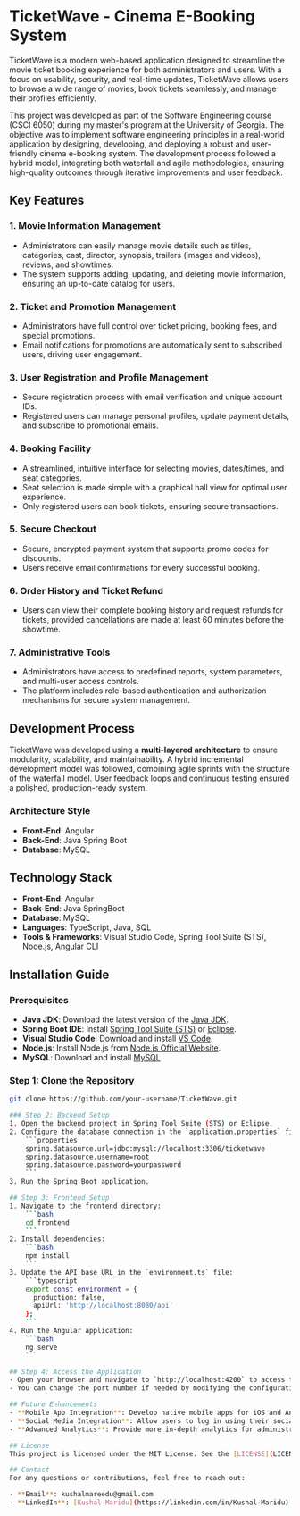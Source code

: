 # TicketWave - Cinema E-Booking System

TicketWave is a modern web-based application designed to streamline the movie ticket booking experience for both administrators and users. With a focus on usability, security, and real-time updates, TicketWave allows users to browse a wide range of movies, book tickets seamlessly, and manage their profiles efficiently.

This project was developed as part of the Software Engineering course (CSCI 6050) during my master's program at the University of Georgia. The objective was to implement software engineering principles in a real-world application by designing, developing, and deploying a robust and user-friendly cinema e-booking system. The development process followed a hybrid model, integrating both waterfall and agile methodologies, ensuring high-quality outcomes through iterative improvements and user feedback.

## Key Features

### 1. **Movie Information Management**
- Administrators can easily manage movie details such as titles, categories, cast, director, synopsis, trailers (images and videos), reviews, and showtimes.
- The system supports adding, updating, and deleting movie information, ensuring an up-to-date catalog for users.

### 2. **Ticket and Promotion Management**
- Administrators have full control over ticket pricing, booking fees, and special promotions.
- Email notifications for promotions are automatically sent to subscribed users, driving user engagement.

### 3. **User Registration and Profile Management**
- Secure registration process with email verification and unique account IDs.
- Registered users can manage personal profiles, update payment details, and subscribe to promotional emails.

### 4. **Booking Facility**
- A streamlined, intuitive interface for selecting movies, dates/times, and seat categories.
- Seat selection is made simple with a graphical hall view for optimal user experience.
- Only registered users can book tickets, ensuring secure transactions.

### 5. **Secure Checkout**
- Secure, encrypted payment system that supports promo codes for discounts.
- Users receive email confirmations for every successful booking.

### 6. **Order History and Ticket Refund**
- Users can view their complete booking history and request refunds for tickets, provided cancellations are made at least 60 minutes before the showtime.

### 7. **Administrative Tools**
- Administrators have access to predefined reports, system parameters, and multi-user access controls.
- The platform includes role-based authentication and authorization mechanisms for secure system management.

## Development Process
TicketWave was developed using a **multi-layered architecture** to ensure modularity, scalability, and maintainability. A hybrid incremental development model was followed, combining agile sprints with the structure of the waterfall model. User feedback loops and continuous testing ensured a polished, production-ready system.

### Architecture Style
- **Front-End**: Angular
- **Back-End**: Java Spring Boot
- **Database**: MySQL

## Technology Stack
- **Front-End**: Angular
- **Back-End**: Java SpringBoot
- **Database**: MySQL
- **Languages**: TypeScript, Java, SQL
- **Tools & Frameworks**: Visual Studio Code, Spring Tool Suite (STS), Node.js, Angular CLI

## Installation Guide

### Prerequisites
- **Java JDK**: Download the latest version of the [Java JDK](https://www.oracle.com/java/technologies/javase-jdk11-downloads.html).
- **Spring Boot IDE**: Install [Spring Tool Suite (STS)](https://spring.io/tools) or [Eclipse](https://www.eclipse.org/).
- **Visual Studio Code**: Download and install [VS Code](https://code.visualstudio.com/).
- **Node.js**: Install Node.js from [Node.js Official Website](https://nodejs.org/).
- **MySQL**: Download and install [MySQL](https://dev.mysql.com/downloads/installer/).

### Step 1: Clone the Repository
```bash
git clone https://github.com/your-username/TicketWave.git

### Step 2: Backend Setup
1. Open the backend project in Spring Tool Suite (STS) or Eclipse.
2. Configure the database connection in the `application.properties` file:
    ```properties
    spring.datasource.url=jdbc:mysql://localhost:3306/ticketwave
    spring.datasource.username=root
    spring.datasource.password=yourpassword
    ```
3. Run the Spring Boot application.

## Step 3: Frontend Setup
1. Navigate to the frontend directory:
    ```bash
    cd frontend
    ```
2. Install dependencies:
    ```bash
    npm install
    ```
3. Update the API base URL in the `environment.ts` file:
    ```typescript
    export const environment = {
      production: false,
      apiUrl: 'http://localhost:8080/api'
    };
    ```
4. Run the Angular application:
    ```bash
    ng serve
    ```

## Step 4: Access the Application
- Open your browser and navigate to `http://localhost:4200` to access the TicketWave interface.
- You can change the port number if needed by modifying the configuration.

## Future Enhancements
- **Mobile App Integration**: Develop native mobile apps for iOS and Android for increased accessibility.
- **Social Media Integration**: Allow users to log in using their social media accounts.
- **Advanced Analytics**: Provide more in-depth analytics for administrators regarding user behavior and movie popularity.

## License
This project is licensed under the MIT License. See the [LICENSE](LICENSE) file for details.

## Contact
For any questions or contributions, feel free to reach out:

- **Email**: kushalmareedu@gmail.com
- **LinkedIn**: [Kushal-Maridu](https://linkedin.com/in/Kushal-Maridu)

